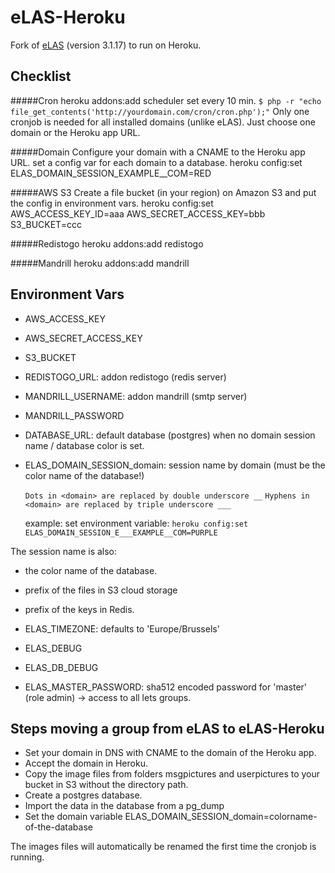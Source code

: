 eLAS-Heroku
=====

Fork of [eLAS](http://www.elasproject.org/) (version 3.1.17) to run on Heroku.


Checklist
---------

#####Cron
    heroku addons:add scheduler
    set every 10 min.  `$ php -r "echo file_get_contents('http://yourdomain.com/cron/cron.php');"`
    Only one cronjob is needed for all installed domains (unlike eLAS). Just choose one domain or the Heroku app URL.

#####Domain
    Configure your domain with a CNAME to the Heroku app URL.
    set a config var for each domain to a database.
    heroku config:set ELAS_DOMAIN_SESSION_EXAMPLE__COM=RED

#####AWS S3
    Create a file bucket (in your region) on Amazon S3 and put the config in environment vars.
    heroku config:set AWS_ACCESS_KEY_ID=aaa AWS_SECRET_ACCESS_KEY=bbb S3_BUCKET=ccc

#####Redistogo
    heroku addons:add redistogo

#####Mandrill
    heroku addons:add mandrill

Environment Vars
------
* AWS_ACCESS_KEY
* AWS_SECRET_ACCESS_KEY
* S3_BUCKET

* REDISTOGO_URL: addon redistogo (redis server)

* MANDRILL_USERNAME: addon mandrill (smtp server)
* MANDRILL_PASSWORD

* DATABASE_URL: default database (postgres) when no domain session name / database color is set.

* ELAS_DOMAIN_SESSION_domain: session name by domain (must be the color name of the database!)

    `Dots in <domain> are replaced by double underscore __`
    `Hyphens in <domain> are replaced by triple underscore ___`

    example:
    set environment variable:
        `heroku config:set ELAS_DOMAIN_SESSION_E___EXAMPLE__COM=PURPLE`

The session name is also:
  * the color name of the database.
  * prefix of the files in S3 cloud storage
  * prefix of the keys in Redis.

* ELAS_TIMEZONE: defaults to 'Europe/Brussels'
* ELAS_DEBUG
* ELAS_DB_DEBUG
* ELAS_MASTER_PASSWORD: sha512 encoded password for 'master' (role admin) -> access to all lets groups.


Steps moving a group from eLAS to eLAS-Heroku
----------

* Set your domain in DNS with CNAME to the domain of the Heroku app.
* Accept the domain in Heroku. 
* Copy the image files from folders msgpictures and userpictures to your bucket in S3 without the directory path.
* Create a postgres database.
* Import the data in the database from a pg_dump
* Set the domain variable ELAS_DOMAIN_SESSION_domain=colorname-of-the-database

The images files will automatically be renamed the first time the cronjob is running.
